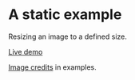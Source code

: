 # A static example

Resizing an image to a defined size.

[Live demo](http://demo.wew.io/Image-Server/examples/simple/static.html)

[Image credits](http://www.flickr.com/photos/bengchye_loo/369525606/sizes/o/in/photostream/) in examples.